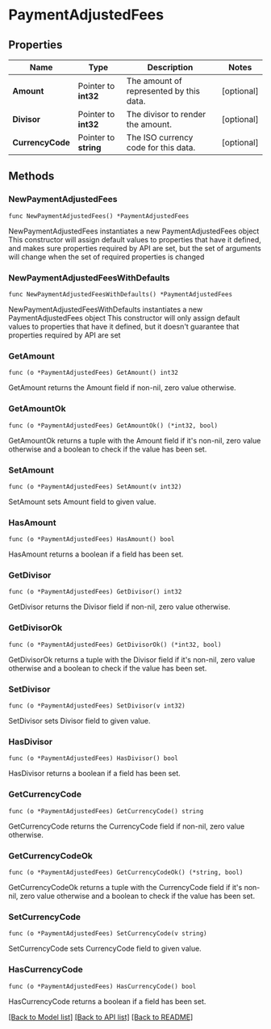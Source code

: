 # PaymentAdjustedFees

## Properties

Name | Type | Description | Notes
------------ | ------------- | ------------- | -------------
**Amount** | Pointer to **int32** | The amount of represented by this data. | [optional] 
**Divisor** | Pointer to **int32** | The divisor to render the amount. | [optional] 
**CurrencyCode** | Pointer to **string** | The ISO currency code for this data. | [optional] 

## Methods

### NewPaymentAdjustedFees

`func NewPaymentAdjustedFees() *PaymentAdjustedFees`

NewPaymentAdjustedFees instantiates a new PaymentAdjustedFees object
This constructor will assign default values to properties that have it defined,
and makes sure properties required by API are set, but the set of arguments
will change when the set of required properties is changed

### NewPaymentAdjustedFeesWithDefaults

`func NewPaymentAdjustedFeesWithDefaults() *PaymentAdjustedFees`

NewPaymentAdjustedFeesWithDefaults instantiates a new PaymentAdjustedFees object
This constructor will only assign default values to properties that have it defined,
but it doesn't guarantee that properties required by API are set

### GetAmount

`func (o *PaymentAdjustedFees) GetAmount() int32`

GetAmount returns the Amount field if non-nil, zero value otherwise.

### GetAmountOk

`func (o *PaymentAdjustedFees) GetAmountOk() (*int32, bool)`

GetAmountOk returns a tuple with the Amount field if it's non-nil, zero value otherwise
and a boolean to check if the value has been set.

### SetAmount

`func (o *PaymentAdjustedFees) SetAmount(v int32)`

SetAmount sets Amount field to given value.

### HasAmount

`func (o *PaymentAdjustedFees) HasAmount() bool`

HasAmount returns a boolean if a field has been set.

### GetDivisor

`func (o *PaymentAdjustedFees) GetDivisor() int32`

GetDivisor returns the Divisor field if non-nil, zero value otherwise.

### GetDivisorOk

`func (o *PaymentAdjustedFees) GetDivisorOk() (*int32, bool)`

GetDivisorOk returns a tuple with the Divisor field if it's non-nil, zero value otherwise
and a boolean to check if the value has been set.

### SetDivisor

`func (o *PaymentAdjustedFees) SetDivisor(v int32)`

SetDivisor sets Divisor field to given value.

### HasDivisor

`func (o *PaymentAdjustedFees) HasDivisor() bool`

HasDivisor returns a boolean if a field has been set.

### GetCurrencyCode

`func (o *PaymentAdjustedFees) GetCurrencyCode() string`

GetCurrencyCode returns the CurrencyCode field if non-nil, zero value otherwise.

### GetCurrencyCodeOk

`func (o *PaymentAdjustedFees) GetCurrencyCodeOk() (*string, bool)`

GetCurrencyCodeOk returns a tuple with the CurrencyCode field if it's non-nil, zero value otherwise
and a boolean to check if the value has been set.

### SetCurrencyCode

`func (o *PaymentAdjustedFees) SetCurrencyCode(v string)`

SetCurrencyCode sets CurrencyCode field to given value.

### HasCurrencyCode

`func (o *PaymentAdjustedFees) HasCurrencyCode() bool`

HasCurrencyCode returns a boolean if a field has been set.


[[Back to Model list]](../README.md#documentation-for-models) [[Back to API list]](../README.md#documentation-for-api-endpoints) [[Back to README]](../README.md)


